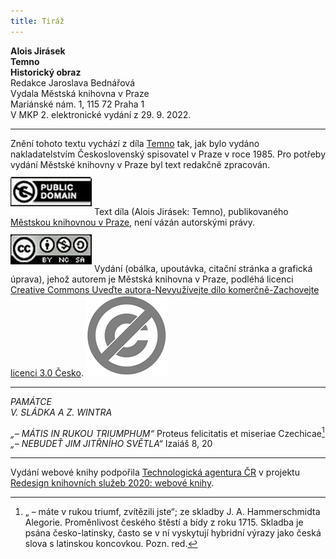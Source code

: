 ```yaml
---
title: Tiráž
---
```


**Alois Jirásek    
Temno**  
**Historický obraz**  
Redakce Jaroslava Bednářová  
Vydala Městská knihovna v Praze  
Mariánské nám. 1, 115 72 Praha 1  
V MKP 2. elektronické vydání z 29. 9. 2022.

***

Znění tohoto textu vychází z díla [Temno](https://search.mlp.cz/cz/titul/temno/18218/) tak, jak bylo vydáno nakladatelstvím Československý spisovatel v Praze v roce 1985. Pro potřeby vydání Městské knihovny v Praze byl text redakčně zpracován.
[![image003.jpg](./resources/image003_fmt.jpeg)](https://creativecommons.org/publicdomain/mark/1.0/deed.cs)
Text díla (Alois Jirásek: Temno), publikovaného [Městskou knihovnou v Praze](https://www.mlp.cz/cz/), není vázán autorskými právy.
[![image001.jpg](./resources/image001_fmt.jpeg)](https://creativecommons.org/licenses/by-nc-sa/3.0/cz/)
Vydání (obálka, upoutávka, citační stránka a grafická úprava), jehož autorem je Městská knihovna v Praze, podléhá licenci [Creative Commons Uveďte autora-Nevyužívejte dílo komerčně-Zachovejte licenci 3.0 Česko](https://creativecommons.org/licenses/by-nc-sa/3.0/cz/).
![image004.jpg](./resources/image004_fmt.jpeg)

***

_PAMÁTCE  
V. SLÁDKA A Z. WINTRA_

_„– MÁTIS IN RUKOU TRIUMPHUM“_
Proteus felicitatis et miseriae Czechicae[^1]
_„– NEBUDEŤ JIM JITŘNÍHO SVĚTLA“_
Izaiáš 8, 20
[^1]: „ – máte v rukou triumf, zvítězili jste“; ze skladby J. A. Hammerschmidta Alegorie. Proměnlivost českého štěstí a bídy z roku 1715. Skladba je psána česko-latinsky, často se v ní vyskytují hybridní výrazy jako česká slova s latinskou koncovkou. Pozn. red.

***

Vydání webové knihy podpořila [Technologická agentura ČR](https://www.tacr.cz/) v projektu [Redesign knihovních služeb 2020: webové knihy](https://starfos.tacr.cz/cs/project/TL04000391).